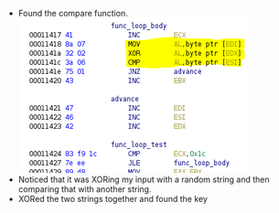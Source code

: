 - Found the compare function.
![CMP function](screenshots/XorCmp.PNG)
- Noticed that it was XORing my input with a random string and then comparing that with another string.
- XORed the two strings together and found the key
